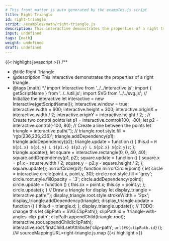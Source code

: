 ```yaml
---
# This front matter is auto generated by the examples.js script
title: Right Triangle
id: right-triangle
script: /examples/math/right-triangle.js
description: This interactive demonstrates the properties of a right triangle.
input: undefined
tags: [math]
weight: undefined
draft: undefined
---
```


{{< highlight javascript >}}
/**
* @title Right Triangle
* @description This interactive demonstrates the properties of a right triangle.
* @tags [math]
*/
import Interactive from '../../interactive.js';
import { getScriptName } from '../../util.js';
import SVG from '../../svg.js';
// Initialize the interactive
let interactive = new Interactive(getScriptName());
interactive.window = true;
interactive.width = 600;
interactive.height = 300;
interactive.originX = interactive.width / 2;
interactive.originY = interactive.height / 2;
;
// Create two control points
let p1 = interactive.control(100, -80);
let p2 = interactive.control(-100, 80);
// Create a line between the points
let triangle = interactive.path('');
// triangle.root.style.fill = 'rgb(236,236,236)';
triangle.addDependency(p1);
triangle.addDependency(p2);
triangle.update = function () {
    this.d = `M ${p1.x} ${p1.y} L ${p1.x} ${p2.y} L ${p2.x} ${p2.y}z`;
};
triangle.update();
let square = interactive.rectangle(0, 0, 40, 40);
square.addDependency(p1, p2);
square.update = function () {
    square.x = p1.x - square.width / 2;
    square.y = p2.y - square.height / 2;
};
square.update();
mirrorCircle(p2);
function mirrorCircle(point) {
    let circle = interactive.circle(point.x, point.y, 30);
    circle.root.style.fill = 'grey';
    circle.root.style.fillOpacity = '.3';
    circle.addDependency(point);
    circle.update = function () {
        this.cx = point.x;
        this.cy = point.y;
    };
    circle.update();
}
// Draw a triangle for display
let display_triangle = interactive.path('');
display_triangle.root.style.strokeWidth = '2px';
display_triangle.addDependency(triangle);
display_triangle.update = function () {
    this.d = triangle.d;
};
display_triangle.update();
// TODO: change this
let clipPath = SVG.ClipPath();
clipPath.id = 'triangle-with-angles-clip-path';
clipPath.appendChild(triangle.root);
interactive.root.appendChild(clipPath);
interactive.root.firstChild.setAttribute('clip-path', `url(#${clipPath.id})`);
//# sourceMappingURL=right-triangle.js.map
{{</ highlight >}}

